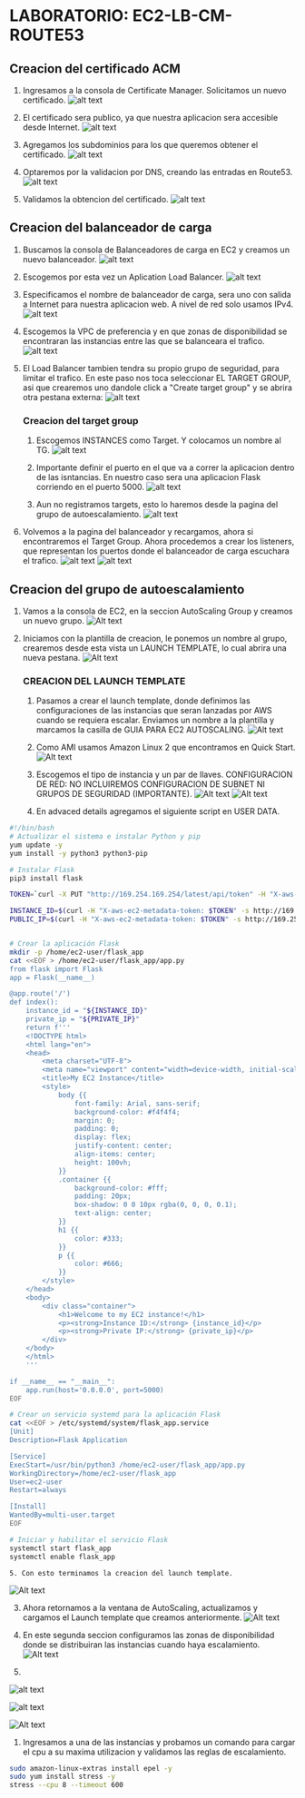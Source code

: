 # LABORATORIO: EC2-LB-CM-ROUTE53

## Creacion del certificado ACM

1. Ingresamos a la consola de Certificate Manager. Solicitamos un nuevo certificado. 
![alt text](./static/image-19.png)

2. El certificado sera publico, ya que nuestra aplicacion sera accesible desde Internet.
![alt text](./static/image-20.png)

3. Agregamos los subdominios para los que queremos obtener el certificado.
![alt text](./static/image-21.png)

4.  Optaremos por la validacion por DNS, creando las entradas en Route53.
![alt text](./static/image-22.png)

5. Validamos la obtencion del certificado.
![alt text](./static/image-23.png)

## Creacion del balanceador de carga
1. Buscamos la consola de Balanceadores de carga en EC2 y creamos un nuevo balanceador.
![alt text](./static/img1.png)

2. Escogemos por esta vez un Aplication Load Balancer.
![alt text](./static/image-12.png)

3. Especificamos el nombre de balanceador de carga, sera uno con salida a Internet para nuestra aplicacion web. A nivel de red solo usamos IPv4.
![alt text](./static/image-13.png)

4. Escogemos la VPC de preferencia y en que zonas de disponibilidad se encontraran las instancias entre las que se balanceara el trafico.
![alt text](./static/image-14.png)

5. El Load Balancer tambien tendra su propio grupo de seguridad, para limitar el trafico.
En este paso nos toca seleccionar EL TARGET GROUP, asi que crearemos uno dandole click a "Create target group" y se abrira otra pestana externa:
![alt text](./static/image-15.png)

    ### Creacion del target group
    1. Escogemos INSTANCES como Target. Y colocamos un nombre al TG.
    ![alt text](./static/image-16.png)

    2. Importante definir el puerto en el que va a correr la aplicacion dentro de las isntancias. En nuestro caso sera una aplicacion Flask corriendo en el puerto 5000.
    ![alt text](./static/image-17.png)

    3. Aun no registramos targets, esto lo haremos desde la pagina del grupo de autoescalamiento.
    ![alt text](./static/image-18.png)

6. Volvemos a la pagina del balanceador y recargamos, ahora si encontraremos el Target Group.
Ahora procedemos a crear los listeners, que representan los puertos donde el balanceador de carga escuchara el trafico.
![alt text](./static/image-24.png)
![alt text](./static/image-25.png)



## Creacion del grupo de autoescalamiento
1. Vamos a la consola de EC2, en la seccion AutoScaling Group y creamos un nuevo grupo.
![Alt text](./static/image.png)

2. Iniciamos con la plantilla de creacion, le ponemos un nombre al grupo, crearemos desde esta vista un LAUNCH TEMPLATE, lo cual abrira una nueva pestana.
![Alt text](./static/image-1.png)

    ### CREACION DEL LAUNCH TEMPLATE  
    1. Pasamos a crear el launch template, donde definimos las configuraciones de las instancias que seran lanzadas por AWS cuando se requiera escalar.
    Enviamos un nombre a la plantilla y marcamos la casilla de GUIA PARA EC2 AUTOSCALING.
    ![Alt text](./static/image-2.png)

    2. Como AMI usamos Amazon Linux 2 que encontramos en Quick Start.
    ![Alt text](./static/image-3.png)

    3. Escogemos el tipo de instancia y un par de llaves. 
    CONFIGURACION DE RED: NO INCLUIREMOS CONFIGURACION DE SUBNET NI GRUPOS DE SEGURIDAD (IMPORTANTE).
    ![Alt text](./static/img2.png)
    ![Alt text](./static/image-8.png)

    4. En advaced details agregamos el siguiente script en USER DATA.

```bash
#!/bin/bash
# Actualizar el sistema e instalar Python y pip
yum update -y
yum install -y python3 python3-pip

# Instalar Flask
pip3 install flask

TOKEN=`curl -X PUT "http://169.254.169.254/latest/api/token" -H "X-aws-ec2-metadata-token-ttl-seconds: 21600"`

INSTANCE_ID=$(curl -H "X-aws-ec2-metadata-token: $TOKEN" -s http://169.254.169.254/latest/meta-data/instance-id)
PUBLIC_IP=$(curl -H "X-aws-ec2-metadata-token: $TOKEN" -s http://169.254.169.254/latest/meta-data/public-ipv4)


# Crear la aplicación Flask
mkdir -p /home/ec2-user/flask_app
cat <<EOF > /home/ec2-user/flask_app/app.py
from flask import Flask
app = Flask(__name__)

@app.route('/')
def index():
    instance_id = "${INSTANCE_ID}"
    private_ip = "${PRIVATE_IP}"
    return f'''
    <!DOCTYPE html>
    <html lang="en">
    <head>
        <meta charset="UTF-8">
        <meta name="viewport" content="width=device-width, initial-scale=1.0">
        <title>My EC2 Instance</title>
        <style>
            body {{
                font-family: Arial, sans-serif;
                background-color: #f4f4f4;
                margin: 0;
                padding: 0;
                display: flex;
                justify-content: center;
                align-items: center;
                height: 100vh;
            }}
            .container {{
                background-color: #fff;
                padding: 20px;
                box-shadow: 0 0 10px rgba(0, 0, 0, 0.1);
                text-align: center;
            }}
            h1 {{
                color: #333;
            }}
            p {{
                color: #666;
            }}
        </style>
    </head>
    <body>
        <div class="container">
            <h1>Welcome to my EC2 instance!</h1>
            <p><strong>Instance ID:</strong> {instance_id}</p>
            <p><strong>Private IP:</strong> {private_ip}</p>
        </div>
    </body>
    </html>
    '''

if __name__ == "__main__":
    app.run(host='0.0.0.0', port=5000)
EOF

# Crear un servicio systemd para la aplicación Flask
cat <<EOF > /etc/systemd/system/flask_app.service
[Unit]
Description=Flask Application

[Service]
ExecStart=/usr/bin/python3 /home/ec2-user/flask_app/app.py
WorkingDirectory=/home/ec2-user/flask_app
User=ec2-user
Restart=always

[Install]
WantedBy=multi-user.target
EOF

# Iniciar y habilitar el servicio Flask
systemctl start flask_app
systemctl enable flask_app
```

    5. Con esto terminamos la creacion del launch template.

![Alt text](./static/image-5.png)

3. Ahora retornamos a la ventana de AutoScaling, actualizamos y cargamos el Launch template que creamos anteriormente.
![Alt text](./static/image-6.png)

4. En este segunda seccion configuramos las zonas de disponibilidad donde se distribuiran las instancias cuando haya escalamiento.
![Alt text](./static/image-7.png)


5. 
![alt text](./static/image-26.png)

![alt text](./static/image-27.png)



![Alt text](./static/image-11.png)




1. Ingresamos a una de las instancias y probamos un comando para cargar el cpu a su maxima utilizacion y validamos las reglas de escalamiento.

```bash
sudo amazon-linux-extras install epel -y
sudo yum install stress -y
stress --cpu 8 --timeout 600
```